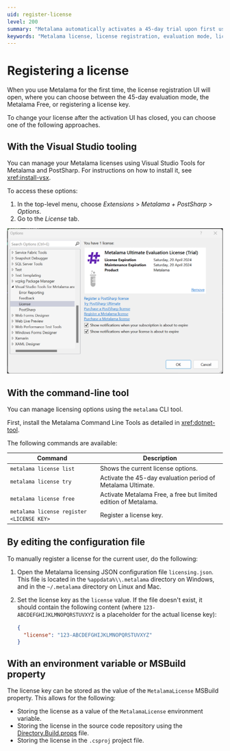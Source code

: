 ```yaml
---
uid: register-license
level: 200
summary: "Metalama automatically activates a 45-day trial upon first use. Users can switch to Metalama Free or register a license key to continue usage beyond the trial period."
keywords: "Metalama license, license registration, evaluation mode, license key, Visual Studio Tools, Metalama Free"
---
```


# Registering a license

When you use Metalama for the first time, the license registration UI will open, where you can choose between the 45-day evaluation mode, the Metalama Free, or registering a license key.

To change your license after the activation UI has closed, you can choose one of the following approaches.

## With the Visual Studio tooling

You can manage your Metalama licenses using Visual Studio Tools for Metalama and PostSharp. For instructions on how to install it, see <xref:install-vsx>.

To access these options:

1. In the top-level menu, choose _Extensions_ > _Metalama + PostSharp_ > _Options_.
2. Go to the _License_ tab.


![License Options in the Metalama+PostSharp VSX](vsx-license.png)


## With the command-line tool

You can manage licensing options using the `metalama` CLI tool.

First, install the Metalama Command Line Tools as detailed in <xref:dotnet-tool>.

The following commands are available:

| Command | Description |
|-------------|-----------------|
| `metalama license list` | Shows the current license options. |
| `metalama license try` | Activate the 45-day evaluation period of Metalama Ultimate. |
| `metalama license free` | Activate Metalama Free, a free but limited edition of Metalama. |
| `metalama license register <LICENSE KEY>` | Register a license key.


## By editing the configuration file

To manually register a license for the current user, do the following:

1. Open the Metalama licensing JSON configuration file `licensing.json`. This file is located in the `%appdata%\\.metalama` directory on Windows, and in the `~/.metalama` directory on Linux and Mac.
2. Set the license key as the `license` value. If the file doesn't exist, it should contain the following content (where `123-ABCDEFGHIJKLMNOPQRSTUVXYZ` is a placeholder for the actual license key):

   ```json
   {
     "license": "123-ABCDEFGHIJKLMNOPQRSTUVXYZ"
   }
   ```

## With an environment variable or MSBuild property

The license key can be stored as the value of the `MetalamaLicense` MSBuild property. This allows for the following:

- Storing the license as a value of the `MetalamaLicense` environment variable.
- Storing the license in the source code repository using the [Directory.Build.props](https://learn.microsoft.com/en-us/visualstudio/msbuild/customize-your-build?view=vs-2022#directorybuildprops-and-directorybuildtargets) file.
- Storing the license in the `.csproj` project file.



